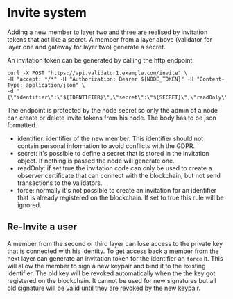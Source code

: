 # Invite system
Adding a new member to layer two and three are realised by invitation tokens that act like a secret. A member from a 
layer above (validator for layer one and gateway for layer two) generate a secret.

An invitation token can be generated by calling the http endpoint:
```shell script
curl -X POST "https://api.validator1.example.com/invite" \
-H "accept: */*" -H "Authorization: Bearer ${NODE_TOKEN}" -H "Content-Type: application/json" \
-d "{\"identifier\":\"${IDENTIFIER}\",\"secret\":\"${SECRET}\",\"readOnly\":false,\"force\":false}"
```
The endpoint is protected by the node secret so only the admin of a node can create or delete invite tokens from his node.
The body has to be json formatted.
- identifier: identifier of the new member. This identifier should not contain personal information to avoid conflicts with the GDPR.
- secret: it's possible to define a secret that is stored in the invitation object. If nothing is passed the node will generate one.
- readOnly: if set true the invitation code can only be used to create a observer certificate that can connect with the blockchain, but not send transactions to the validators.
- force: normally it's not possible to create an invitation for an identifier that is already registered on the blockchain. If set to true this rule will be ignored.

## Re-Invite a user

A member from the second or third layer can lose access to the private key that is connected with his identity.
To get access back a member from the next layer can generate an invitation token for the identifier an `force` it. This will
allow the member to sign a new keypair and bind it to the existing identifier. The old key will be revoked automatically
when the the key got registered on the blockchain. It cannot be used for new signatures but all old signature will be
valid until they are revoked by the new keypair.
